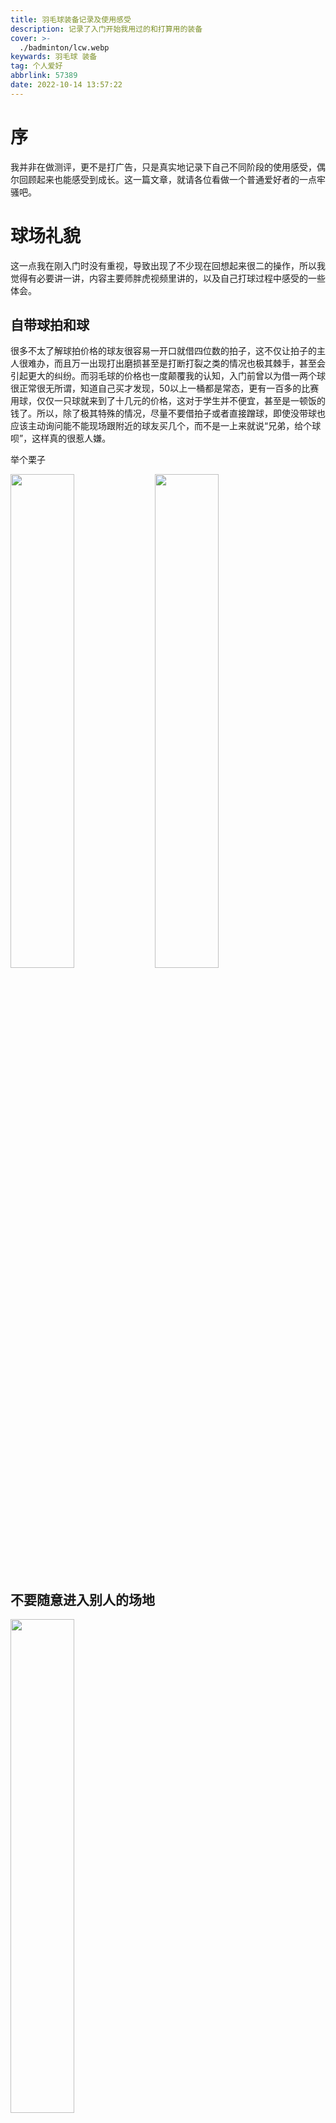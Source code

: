 ```yaml
---
title: 羽毛球装备记录及使用感受
description: 记录了入门开始我用过的和打算用的装备
cover: >-
  ./badminton/lcw.webp
keywards: 羽毛球 装备
tag: 个人爱好
abbrlink: 57389
date: 2022-10-14 13:57:22
---
```

# 序

我并非在做测评，更不是打广告，只是真实地记录下自己不同阶段的使用感受，偶尔回顾起来也能感受到成长。这一篇文章，就请各位看做一个普通爱好者的一点牢骚吧。

# 球场礼貌

这一点我在刚入门时没有重视，导致出现了不少现在回想起来很二的操作，所以我觉得有必要讲一讲，内容主要师胖虎视频里讲的，以及自己打球过程中感受的一些体会。

## 自带球拍和球

很多不太了解球拍价格的球友很容易一开口就借四位数的拍子，这不仅让拍子的主人很难办，而且万一出现打出磨损甚至是打断打裂之类的情况也极其棘手，甚至会引起更大的纠纷。而羽毛球的价格也一度颠覆我的认知，入门前曾以为借一两个球很正常很无所谓，知道自己买才发现，50以上一桶都是常态，更有一百多的比赛用球，仅仅一只球就来到了十几元的价格，这对于学生并不便宜，甚至是一顿饭的钱了。所以，除了极其特殊的情况，尽量不要借拍子或者直接蹭球，即使没带球也应该主动询问能不能现场跟附近的球友买几个，而不是一上来就说“兄弟，给个球呗”，这样真的很惹人嫌。

举个栗子

<img src="./badminton/qiujia.jpg" width="45%">

<img src="./badminton/paijia.jpg" width="45%">

## 不要随意进入别人的场地

<img src="./badminton/jinchangdi.jpg" width="45%">

这也是我刚入门时犯过的错误。

首先，安全第一。场内正在全神贯注打球时很难注意到旁边人员的走动，此时突然进入场地很容易挨一拍子，可能造成财产损失不说，万一挨得不轻也很容易造成身体的受伤。而且，即使不被拍子打到，球员在后退过程中和乱入的人发生碰撞也很容易受伤，摔倒、崴脚、甚至是拉伤、骨折等等都有可能发生。当然，即使没受伤遇到脾气暴躁一点的可能把乱入的人打受伤···

其次，这也是很不礼貌的行为，设身处地想想你整合球友激烈对战呢突然窜出来一个人影响了你们，肯定会很不爽。而且，球馆场地基本都是收费的，而且大城市里环境好的场地收费并不便宜，随意进出他人场地影响了别人的打球体验同时也造成了时间和金钱的浪费。

所以，有人随便进入比赛场地时放心的骂他让他长长记性，这是为了他好。

## 清楚打球的目的，不要过于计较

其实除了一些专业比赛，绝大多数球局都是抱着娱乐切磋或者是强身健体的目的进行的，所以为了一个球到底出没出界或者一个发球到底贵不规范而争吵，实在是没必要，不仅伤了和气破坏了打球的好心情，还浪费时间影响周围的人，谁也不能开开心心去打球，球没打成倒揣了一肚子火气回去。

另一方面，既然只是娱乐娱乐，球路刁钻没事，但有时候一些刁钻的球遇上一个拼命的对手很容易造成受伤。就比如双打的时候发后场，在对面经验不足的时候很容易造成崴脚。打球的时候也需要考虑对方的水平和风格，选择避免打一些容易造成受伤的球。毕竟伤病是每个人都不愿意看见的，不要为了输赢丢掉了初衷。而且差距过大时，不要过于炫技一直捡球也没什么体验，高手可以适当放水。

## 少抱怨，少指点，少责怪

标题中的这几种人在球场都不会很受欢迎。刚才说了尽量照顾一下对方的感受，在实力差距过大时为安全着想避免一些危险的球。这就不得不提一些人开打前明说让对方不要留手结果被打爆了还要找各种借口，又是线松了又是手胶脏了，又是场地滑了又是拍子不行了，甚至开始搞一些运气论的玄学来维护脸面。其实打球有输有赢很正常，赢要赢得光彩，输也得输得大方，承认自己技不如人并不困难，为了一点面子不停的叽叽歪歪找各式各样的理由实在很难看。

<img src="./badminton/qiuchaojia.jpg" width="45%">

羽毛球不同水平差距很大，于是就有一些高水平的很爱指指点点，每一球都俨然一副“要是我，肯定···”的架子，甚至有一些纸上谈兵的赵括们自己菜的一匹还要啰里啰嗦教人做事。这一点随处可见，也不局限于体育运动，我常常看见很多爱好者唱个歌弹个琴打个游戏写个文章，评论区都“高手云集”“高谈阔论“，不过和这些人并没有什么好争论的，我也希望那些真心热爱的人不要受这些指指点点的影响，遇到说得有理的砸门虚心求教，遇到一些鸡蛋里挑骨头的也不要因为他们的话对自己丢失了信心。回到羽毛球，球场上，遇到别人某个球处理得不好也没必要急于纠正，说不定人家只是一拍的失误，及时确实存在误区，也可以留点面子，打完球聊聊天顺便交流一下技术动作，对方愿意听你愿意讲自然最好，对方不乐意听我们也可以适可而止。

打球不但要有风采，也要有风度，双打怪队友，单打怪对手，这种人我是不愿意和他多打的。“我的我的”，“好球好球”，这些才是球场上应有的良好氛围。

<img src="./badminton/dajia.jpg" width="45%">

## 积极主动的态度

这一点不必多说，约好几点不要迟到，明明能接的球别杵着不动，势均力敌基础上明明可以好好处理的球别随手乱打，落在自己半场或者网下的球主动去捡，捡了之后尽量从球网的上方轻轻打给对方，别自己不捡在地上拨过去。没打好主动表示歉意，等等这些都是球场的美德。不管如何，认真对待是底线。


## 举手示意的重要

球不小心打到别人了，举手表示歉意；

不小心打飞了对方去捡球，举手表示感谢；

幸运球得分，比如非刻意的滚网球，打到框造成的“超级假动作”，或者慌乱间挥拍蒙了个好球，举手表示“运气运气”；

没注意到对方还没准备好就发球，拒收表示歉意；

自己来电话了鞋带松了等等，举手表示暂停一下等等

<img src="./badminton/jushou.jpg" width="45%">

## 爱护公共器材

不要把身子压在球网上耍酷！！！不要看大赛结束双方球员都压在网上拥抱握手，人家折腾过后会有人收拾烂摊子的。平时打球场地之后还有人要用，球场压低了之后的人还要再把网收紧，甚至不太方便调整球网姿态的场地后面的球友就只能在压弯了的球网两边打球，很影响体验。  
水啊饮料啊撒在场上一定即使找拖把清理干净，容易打滑且很多饮料会把地面搞得黏糊糊的非常闹心。  
不要摔拍子，自己不想打可以不打，开玩笑性质的把拍子丢地上倒还好，恼羞成怒拿拍子砸球架砸地面的话不仅仅给自己带来损失也容易造成场地或器材的损坏。

## 其他

观看别人打球时不要大吼大叫，尽量保持一定距离不要贴着线站，尽量少做一点负面评价，即使忍不住也小声一点，不然也容易被打。

对方站的比较靠网时注意自己的挥拍，尽量不要太暴力，打到人很不好。

用自己的球时不要太怜惜，该换就换别太小气；用别人的球时别嫌弃，捡球温柔一点。

自己热过身了对方才来还是主动邀请对方热身一下，热身时不要打刁钻球，拉拉高远即可。

球打到别人的场地，等别人一球结束再捡，冲进去捡球请三思。

打完挥手再见，彼此觉得有缘分的话可以再拉伸拉伸聊聊天，别扭头就走···

<img src="./badminton/woshou.jpg" width="45%">

注意着装，光膀子打球尽量先征求一下对方的意见，有异性在场尽量别脱光了···


# 装备

## 尤尼克斯 

<img src="./badminton/yonex.png" width="30%">

### 弓11新色 3UG5 sp 

<img src="./badminton/gong11-1.jpg" width="60%">

弓11是我第一把3U规格的拍子，也是第一把高端拍，至于为什么第一把选择了她，最重要的因素还是看中了她的颜值。
<img src="./badminton/gong11-2.jpg" width="50%">

刚穿完线挥动起来还是有点担忧的，并不是立马能够适应，但打了一场之后就深深爱上了。

刚入门就听说遇事不决弓11，果真名不虚传，大拍面配合冷静的脚步能接到不少第一眼以为碰不到的球。  
未完待续···

### 二姐夫原色 4UG5 sp 

<img src="./badminton/zf2-1.jpg" width="50%">

二姐夫，我还未识得她庐山真面目的时候，就已经听说了“断腕神器”的鼎鼎大名。



---

## 胜利 

<img src="./badminton/victor.png" width="30%">

### 小隼 蓝4UG5 cn   
<img src="./badminton/xiaosun.jpg" width="50%">

这是我入的第二把中端拍，也许能算得上中高端，但使用感受却不尽人意。尤其我刚入门的时候，这把拍子在知乎、b站等等平台被宣传得神乎其神，甚至被冠以进阶拍性价比首选等等美誉。就从性价比说起，460左右的黑小隼还能跻身高性价比球拍的行列，而因为颜值和传销价格一路高歌猛进甚至售价突破600大关的蓝小隼，在我眼里已经完完全全没有性价比了。 

但不可否认的是，蓝色小隼的颜值确实说得过去，即使不算多么惊艳，也称得上百搭耐看了。  

然而，他与新手似乎并不适配，相对不大的拍框想要打中甜区，对于笨拙的我真的是难上加难。刚换上小隼的那一晚，隔几拍就能听到“悦耳”的打铁声，心疼漆水之余更是产生了前所未有的自我怀疑···

### 龙牙之刃 一代新色 3UG5 海外版 

<img src="./badminton/longya.jpg" width="45%">

论坛看多了难免对自己产生过高的期待，暗自以为越是门槛高的拍子越能彰显实力之强，越是冠军拍越能表现追求之高，然而真正上手了才知道自己还是菜狗一只。龙牙之刃对于现在的我就是如此，简直是洛基遇见雷神锤，根本使不动。之前从未体验过的巨大挥重让我直接选择了不穿线丢橱柜里吃灰。

除了认清自身之外，龙牙这把拍子的鉴定之路也让我收获不少。国行的胜利都是可以在微信公众号扫码鉴定的，但海外版却走不通这条路，而中羽许多大佬钟情yy对胜利帖子往往爱搭不理，这就导致了海外版的胜利拍很难做到确定正品。而这次通过与南大和园开货梯与老板的交流，我了解到，除了观察拍锥处贴纸在不同角度下的双V之外，还可以通过线钉来加以确认。我暂时对线钉没有什么观察和了解，只是匆匆听见老板说yy线钉做的比较潦草，而李宁和胜利的线钉往往做的比较规范。这一辨认技巧我多加了解之后再找机会分享给大家。

另外还有一个不大可靠的判别方法。正品“店大欺客”往往不会很在意一些无关紧要的细节，经常出现T头处v有点歪，甚至是钢号有点偏的情况，所以常常遇到标或者钢号有点歪的情况不必着急，很可能只是大厂有点散漫罢了。

落灰两周多后和学校对面羽球店老板交流了一番，老板恰好认识个朋友想要龙二换龙一，我寻思着落灰也是落灰，不如换一把能打的算了，于是与龙牙之刃一代的第一段短暂缘分就告一段落了···


### 龙牙之刃 二代 3UG5 国行版

<img src="./badminton/longya2.jpg" width="45%">

上面也提到了，这把拍子是我用龙牙一换来的。这里不得不提一下别人对这把拍子的看法。

常见说法：进攻性较龙一有所下滑，但控制等方面更轻松了。4u龙二类似平衡拍，硬度类似白爪，比黑隼进攻性略强。但漆水脆，且论坛上出现较大规模的拍头断裂情况。

拿到手，黑紫配色的颜值还是很惊艳的，虽然没有很多细节的雕琢，但总体看上去自带一股神秘的霸气。刚上手感觉非常奇怪，一方面这把拍子的前任拉了整整28磅，是我向来不敢企及的高度，刚上手打起来甚至连高远球都不知道怎么打了。另一方面，我也是第一次使用这种新型的手柄，击球时的反馈也有不小的区别。

借给同学用了半小时，他评价说这拍子还是很好用的，但是去底之后头重感跟一代仍然不是一个档次。

<img src="./badminton/longya2-2.jpg" width="50%">

---

## 李宁  

<img src="./badminton/lining.png" width="30%">

### 锋影500 4UG5 

<img src="./badminton/fy500.jpg" width="50%">

## 其他品牌

### 波力 J20-010 4UG5

<img src="./badminton/bolij20.jpg" width="50%">

冲着颜值去的，这种白色打底的涂鸦风格深入我心。但令我惊喜的是这把拍子对于我这个新手来说意外地适配，甚至我自认为比李宁锋影500打起来更舒服一点。

### 击破 TK70 4UG5

<img src="./badminton/jipotk70.jpg" width="50%">

鸡牙之刃,击破这个品牌也是反复出现在眼前，高性价比和大厂平替似乎成了她最密不可分的标签。不论是听这把拍子的外号还是看她的外观，都是满满的山寨版龙牙之刃的感觉。

首先，如果打感上真能仿出九成以上的相似度，这是厂家的真材实料的表现，然而即便如此，外观上直接赤裸裸地抄袭在我眼里也是不可取的，抄袭自然是往好的抄，所以在我眼里抄袭本身就给我一种在主动承认做的没人家好并且不抄就不会做的感觉。


